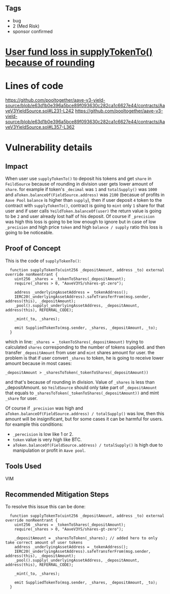 ## Tags

- bug
- 2 (Med Risk)
- sponsor confirmed

# [User fund loss in supplyTokenTo() because of rounding](https://github.com/code-423n4/2022-04-pooltogether-findings/issues/37) 

# Lines of code

https://github.com/pooltogether/aave-v3-yield-source/blob/e63d1b0e396a5bce89f093630c282ca1c6627e44/contracts/AaveV3YieldSource.sol#L231-L242
https://github.com/pooltogether/aave-v3-yield-source/blob/e63d1b0e396a5bce89f093630c282ca1c6627e44/contracts/AaveV3YieldSource.sol#L357-L362


# Vulnerability details

## Impact
When user use `supplyTokenTo()` to deposit his tokens and get `share` in `FeildSource` because of rounding in division user gets lower amount of `share`. for example if token's `_decimal` was `1` and `totalSupply()` was `1000` and `aToken.balanceOf(FieldSource.address)` was `2100` (becasue of profits in `Aave Pool` `balance` is higher than `supply`), then if user deposit `4` token to the contract with `supplyTokenTo()`, contract is going to `mint` only `1` share for that user and if user calls `YeildToken.balanceOf(user)` the return value is going to be `2` and user already lost half of his deposit.
Of course if `_precision ` was high this loss is going to be low enough to ignore but in case of low `_precision` and high price `token` and high `balance / supply` ratio this loss is going to be noticeable.

## Proof of Concept
This is the code of `supplyTokenTo()`:
```
  function supplyTokenTo(uint256 _depositAmount, address _to) external override nonReentrant {
    uint256 _shares = _tokenToShares(_depositAmount);
    require(_shares > 0, "AaveV3YS/shares-gt-zero");

    address _underlyingAssetAddress = _tokenAddress();
    IERC20(_underlyingAssetAddress).safeTransferFrom(msg.sender, address(this), _depositAmount);
    _pool().supply(_underlyingAssetAddress, _depositAmount, address(this), REFERRAL_CODE);

    _mint(_to, _shares);

    emit SuppliedTokenTo(msg.sender, _shares, _depositAmount, _to);
  }
```
which in line: `_shares = _tokenToShares(_depositAmount)` trying to calculated `shares` corresponding to the number of tokens supplied. and then transfer `_depositAmount` from user and `mint` shares amount for user.
the problem is that if user convert `_shares` to token, he is going to receive lower amount because in most cases:
```
_depositAmount > _sharesToToken(_tokenToShares(_depositAmount))
```
and that's because of rounding in division. Value of `_shares` is less than _depositAmount. so `YeildSource` should only take part of `_depositAmount` that equals to `_sharesToToken(_tokenToShares(_depositAmount))` and mint `_share` for user.

Of course if `_precision` was high and `aToken.balanceOf(FieldSource.address) / totalSupply()` was low, then this amount will be insignificant, but for some cases it can be harmful for users. for example this conditions:
- `_perecision` is low like 1 or 2.
- `token` value is very high like BTC.
- `aToken.balanceOf(FieldSource.address) / totalSupply()` is high due to manipulation or profit in `Aave pool`.

## Tools Used
VIM

## Recommended Mitigation Steps
To resolve this issue this can be done:
```
  function supplyTokenTo(uint256 _depositAmount, address _to) external override nonReentrant {
    uint256 _shares = _tokenToShares(_depositAmount);
    require(_shares > 0, "AaveV3YS/shares-gt-zero");
    
    _depositAmount = _sharesToToken(_shares); // added hero to only take correct amount of user tokens
    address _underlyingAssetAddress = _tokenAddress();
    IERC20(_underlyingAssetAddress).safeTransferFrom(msg.sender, address(this), _depositAmount);
    _pool().supply(_underlyingAssetAddress, _depositAmount, address(this), REFERRAL_CODE);

    _mint(_to, _shares);

    emit SuppliedTokenTo(msg.sender, _shares, _depositAmount, _to);
  }
```

